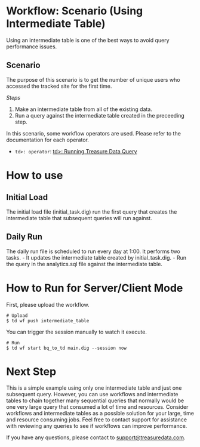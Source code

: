 # Workflow: Scenario (Using Intermediate Table)

Using an intermediate table is one of the best ways to avoid query performance issues.

## Scenario

The purpose of this scenario is to get the number of unique users who accessed the tracked site for the first time.

*Steps*
1. Make an intermediate table from all of the existing data.
2. Run a query against the intermediate table created in the preceeding step.

In this scenario, some workflow operators are used. Please refer to the documentation for each operator.

 - `td>: operator`: [td>: Running Treasure Data Query](https://docs.treasuredata.com/articles/workflows)

# How to use

## Initial Load
The initial load file (initial_task.dig) run the first query that creates the intermediate table that subsequent queries will run against.

## Daily Run
The daily run file is scheduled to run every day at 1:00. It performs two tasks. 
	- It updates the intermediate table created by initial_task.dig.
	- Run the query in the analytics.sql file against the intermediate table.

# How to Run for Server/Client Mode

First, please upload the workflow.

    # Upload
    $ td wf push intermediate_table

You can trigger the session manually to watch it execute.

    # Run
    $ td wf start bq_to_td main.dig --session now


# Next Step
This is a simple example using only one intermediate table and just one subsequent query. However, you can use workflows and intermediate tables to chain together many sequential queries that normally would be one very large query that consumed a lot of time and resources. Consider workflows and intermediate tables as a possible solution for your large, time and resource consuming jobs. Feel free to contact support for assistance with reviewing any queries to see if workflows can improve performance.  

If you have any questions, please contact to support@treasuredata.com.

